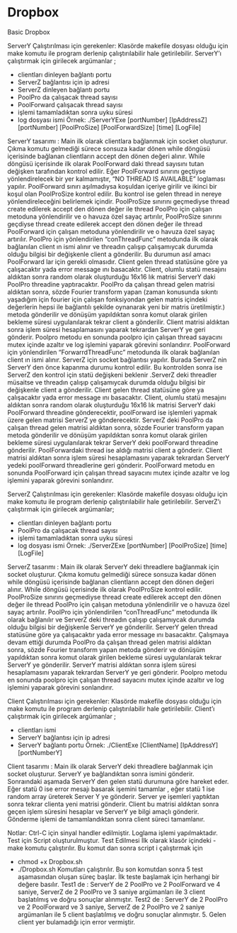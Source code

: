 # Dropbox
Basic Dropbox

ServerY
Çalıştırılması için gerekenler:
Klasörde makefile dosyası olduğu için make komutu ile program derlenip çalıştırılabilir hale getirilebilir. ServerY’ı çalıştırmak için girilecek argümanlar ;
- clientları dinleyen bağlantı portu
- ServerZ bağlantısı için ip adresi
- ServerZ dinleyen bağlantı portu
- PoolPro da çalışacak thread sayısı
- PoolForward çalışacak thread sayısı
- işlemi tamamladıktan sonra uyku süresi
- log dosyası ismi
Örnek: ./ServerYExe [portNumber] [IpAddressZ] [portNumber] [PoolProSize] [PoolForwardSize] [time] [LogFile]


ServerY tasarımı :
Main ilk olarak clientlara bağlanmak için socket oluşturur. Çıkma komutu gelmediği sürece sonsuza kadar dönen while döngüsü içerisinde bağlanan clientların accept den dönen değeri alınır. While döngüsü içerisinde ilk olarak PoolForward daki thread sayısını tutan değişken tarafından kontrol edilir. Eğer PoolForward sınırını geçtiyse yönlendirelecek bir yer kalmamıştır, “NO THREAD IS AVAILABLE” loglaması yapılır. PoolForward sınırı aşılmadıysa koşuldan içeriye girilir ve ikinci bir koşul olan PoolProSize kontrol edilir. Bu kontrol ise gelen thread in nereye yönlendireleceğini belirlemek içindir. PoolProSize sınırını geçmediyse thread create edilerek accept den dönen değer ile thread PoolPro için çalışan metoduna yönlendirilir ve o havuza özel sayaç artırılır, PoolProSize sınırını geçdiyse thread create edilerek accept den dönen değer ile thread PoolForward için çalışan metoduna yönlendirilir ve o havuza özel sayaç artırılır.
PoolPro için yönlendirilen “conThreadFunc” metodunda ilk olarak bağlanılan client ın ismi alınır ve threadın çalışıp çalışamıycak durumda olduğu bilgisi bir değişkenle client a gönderilir. Bu durumun asıl amacı PoolForward lar için gerekli olmasıdır. Client gelen thread statüsüne göre ya çalışacaktır yada error message ını basacaktır. Client, olumlu statü mesajını aldıktan sonra random olarak oluşturduğu 16x16 lık matrisi ServerY daki PoolPro threadine yaptıracaktır. PoolPro da çalışan thread gelen matrisi aldıktan sonra, sözde Fourier transform yapan (zaman konusunda sıkıntı yaşadığım için fourier için çalışan fonksiyondan gelen matris içindeki değerlerin hepsi ile bağlantılı şekilde oynanarak yeni bir matris üretilmiştir.) metoda gönderilir ve dönüşüm yapıldıktan sonra komut olarak girilen bekleme süresi uygulanılarak tekrar client a gönderilir. Client matrisi aldıktan sonra işlem süresi hesaplamasını yaparak tekrardan ServerY ye geri gönderir. Poolpro metodu en sonunda poolpro için çalışan thread sayacını mutex içinde azaltır ve log işlemini yaparak görevini sonlandırır.
PoolForward için yönlendirilen “ForwarrdThreadFunc” metodunda ilk olarak bağlanılan client ın ismi alınır. ServerZ için socket bağlantısı yapılır. Burada ServerZ nin ServerY den önce kapanma durumu kontrol edilir. Bu kontrolden sonra ise ServerZ den kontrol için statü değişkeni beklenir .ServerZ deki threadler müsaitse ve threadın çalışıp çalışamıycak durumda olduğu bilgisi bir değişkenle client a gönderilir. Client gelen thread statüsüne göre ya çalışacaktır yada error message ını basacaktır. Client, olumlu statü mesajını aldıktan sonra random olarak oluşturduğu 16x16 lık
matrisi ServerY daki PoolForward threadine gönderecektir, poolForward ise işlemleri yapmak üzere gelen matrisi ServerZ ye gönderecektir. ServerZ deki PoolPro da çalışan thread gelen matrisi aldıktan sonra, sözde Fourier transform yapan metoda gönderilir ve dönüşüm yapıldıktan sonra komut olarak girilen bekleme süresi uygulanılarak tekrar ServerY deki poolForward threadine gönderilir. PoolForwardaki thread ise aldığı matrisi client a gönderir. Client matrisi aldıktan sonra işlem süresi hesaplamasını yaparak tekrardan ServerY yedeki poolForward threadlerine geri gönderir. PoolForward metodu en sonunda PoolForward için çalışan thread sayacını mutex içinde azaltır ve log işlemini yaparak görevini sonlandırır.


ServerZ
Çalıştırılması için gerekenler:
Klasörde makefile dosyası olduğu için make komutu ile program derlenip çalıştırılabilir hale getirilebilir. ServerZ’ı çalıştırmak için girilecek argümanlar;
- clientları dinleyen bağlantı portu
- PoolPro da çalışacak thread sayısı
- işlemi tamamladıktan sonra uyku süresi
- log dosyası ismi
Örnek: ./ServerZExe [portNumber] [PoolProSize] [time] [LogFile]

ServerZ tasarımı :
Main ilk olarak ServerY deki threadlere bağlanmak için socket oluşturur. Çıkma komutu gelmediği sürece sonsuza kadar dönen while döngüsü içerisinde bağlanan clientların accept den dönen değeri alınır. While döngüsü içerisinde ilk olarak PoolProSize kontrol edilir. PoolProSize sınırını geçmediyse thread create edilerek accept den dönen değer ile thread PoolPro için çalışan metoduna yönlendirilir ve o havuza özel sayaç artırılır.
PoolPro için yönlendirilen “conThreadFunc” metodunda ilk olarak bağlanılır ve ServerZ deki threadın çalışıp çalışamıycak durumda olduğu bilgisi bir değişkenle ServerY ye gönderilir. ServerY gelen thread statüsüne göre ya çalışacaktır yada error message ını basacaktır. Çalışmaya devam ettiği durumda PoolPro da çalışan thread gelen matrisi aldıktan sonra, sözde Fourier transform yapan metoda gönderir ve dönüşüm yapıldıktan sonra komut olarak girilen bekleme süresi uygulanılarak tekrar ServerY ye gönderilir. ServerY matrisi aldıktan sonra işlem süresi hesaplamasını yaparak tekrardan ServerY ye geri gönderir. Poolpro metodu en sonunda poolpro için çalışan thread sayacını mutex içinde azaltır ve log işlemini yaparak görevini sonlandırır.


Client
Çalıştırılması için gerekenler:
Klasörde makefile dosyası olduğu için make komutu ile program derlenip çalıştırılabilir hale getirilebilir. Client’ı çalıştırmak için girilecek argümanlar ;
- clientları ismi
- ServerY bağlantısı için ip adresi
- ServerY bağlantı portu
Örnek: ./ClientExe [ClientName] [IpAddressY] [portNumberY]

Client tasarımı :
Main ilk olarak ServerY deki threadlere bağlanmak için socket oluşturur. ServerY ye bağlandıktan sonra ismini gönderir. Sonraındaki aşamada ServerY den gelen statü durumuna göre hareket eder. Eğer statü 0 ise error mesajı basarak işemini tamamlar , eğer statü 1 ise random array üreterek Server Y ye gönderir. Server ye işemleri yaptıktan sonra tekrar clienta yeni matrisi gönderir. Client bu matrisi aldıktan sonra geçen işlem süresini hesaplar ve ServerY ye bilgi amaçlı gönderir. Gönderme işlemi de tamamlandıktan sonra client süreci tamamlanır.


Notlar:
Ctrl-C için sinyal handler edilmiştir.
Loglama işlemi yapılmaktadır.
Test için Script oluşturulmuştur.
Test Edilmesi
İlk olarak klasör içindeki -make komutu çalıştırılır. Bu komut dan sonra script i çalıştırmak için
- chmod +x Dropbox.sh
- ./Dropbox.sh
Komutları çalıştırılır. Bu son komutdan sonra 5 test aşamasından oluşan süreç başlar. İlk teste başlamak için herhangi bir değere basılır.
Test1 de : ServerY de 2 PoolPro ve 2 PoolForward ve 4 saniye, ServerZ de 2 PoolPro ve 3 saniye argümanları ile 3 client başlatılmış ve doğru sonuçlar alınmıştır.
Test2 de : ServerY de 2 PoolPro ve 2 PoolForward ve 3 saniye, ServerZ de 2 PoolPro ve 2 saniye argümanları ile 5 client başlatılmış ve doğru sonuçlar alınmıştır. 5. Gelen client yer bulamadığı için error vermiştir.
